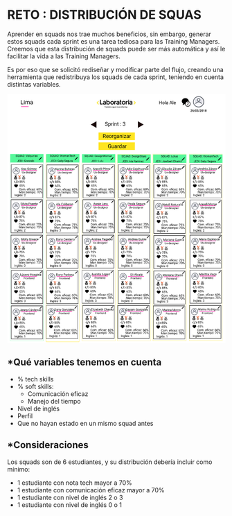 # **RETO : DISTRIBUCIÓN DE SQUAS**
Aprender en squads nos trae muchos beneficios, sin embargo, generar estos squads cada sprint es una tarea tediosa para las Training Managers. Creemos que esta distribución de squads puede ser más automática y así le facilitar la vida a las Training Managers. 

Es por eso que se solicitó rediseñar y modificar parte del flujo, creando una herramienta que redistribuya los squads de cada sprint, teniendo en cuenta distintas variables.

![Modelo de prototipo](assets/images/prototipo-1.png)

## *Qué variables tenemos en cuenta
  - % tech skills
  - % soft skills:
    - Comunicación eficaz
    - Manejo del tiempo
  - Nivel de inglés
  - Perfil
  - Que no hayan estado en un mismo squad antes


## *Consideraciones
Los squads son de 6 estudiantes, y su distribución debería incluir como mínimo:

  - 1 estudiante con nota tech mayor a 70%
  - 1 estudiante con comunicación eficaz mayor a 70%
  - 1 estudiante con nivel de inglés 2  o 3
  - 1 estudiante con nivel de inglés 0 o 1
